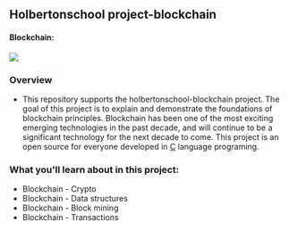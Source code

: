 ## Holbertonschool project-blockchain

#### Blockchain:
![](https://blogs.iadb.org/caribbean-dev-trends/wp-content/uploads/sites/34/2017/12/Blockchain1.jpg)
### Overview
- This repository supports the holbertonschool-blockchain project. The goal of this project is to explain and demonstrate the foundations of blockchain principles. Blockchain has been one of the most exciting emerging technologies in the past decade, and will continue to be a significant technology for the next decade to come. This project  is an open source for everyone developed in [C](https://www.programiz.com/c-programming "C") language programing.

### What you'll learn about in this project:
- Blockchain - Crypto
- Blockchain - Data structures
- Blockchain - Block mining
- Blockchain - Transactions
